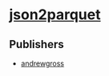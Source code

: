 # [json2parquet](https://pypi.org/project/json2parquet)



## Publishers
- [andrewgross](https://pypi.org/user/andrewgross)

